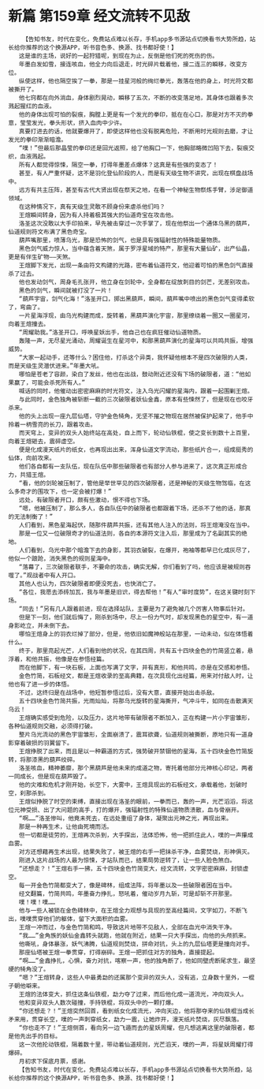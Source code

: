 # 新篇 第159章 经文流转不见敌
        【告知书友，时代在变化，免费站点难以长存，手机app多书源站点切换看书大势所趋，站长给你推荐的这个换源APP，听书音色多、换源、找书都好使！】
       这是谁的主场，说好的一起狩猎呢，到现在为止，反倒是他们死的死伤的伤。
       年墨白发如雪，接连咳血，他全力向后退走，时光碎片载着他，接二连三的瞬移，改变方位。
       纵使这样，他也隔空挨了一拳，那是一挂星河般的绚烂拳光，轰落在他的身上，时光符文都被撕开了。
       他七窍都在向外淌血，身体剧烈晃动，瞬移了五次，不断的改变落足地，其身体也跟着多次溅起猩红的血液。
       他的身体出现可怕的裂痕，胸膛上更是有一个发光的拳印，抵在在心口，那是对方不灭的拳意，莹莹发光，拳头形状，挤入血肉中少许。
       真要打进去的话，他就要爆开了，即使这样他也没有脱离危险，不断用时光规则去磨，才让发光的拳印渐渐暗澹。
       “噗！”但最后那晶莹的拳印还是回光返照，给了他胸口一下，他胸部略微凹陷下去，裂痕交织，血液溅起。
       所有人都觉得惊悚，隔空一拳，打得年墨差点爆体？这真是有些强的变态了！
       甚至，有人严重怀疑，这不是羽化登仙阶段的人，而是有天级生物不讲究，出现在棋盘战场中。
       远方有共主压阵，甚至有古代大贤出现在祭天之地，在看一个神秘生物祭炼手臂，涉足御道领域。
       在这种情况下，真有天级生灵敢不顾身份来虐杀他们吗？
       王煊瞬间转身，因为有人持着极其强大的仙道奇宝在攻击他。
       洛圣这次没敢以大手印拍来，早先被击穿过一次手掌了，现在他祭出一个通体乌黑的葫芦，仙道规则符文布满了黑色奇宝。
       葫芦嘴那里，喷薄乌光，那是恐怖的剑气，也是具有强辐射性的特殊能量物质。
       黑色剑气威力惊人，当中蕴含着天煞，属于罗浮星域的特产，那里有大量仙矿，出产仙晶，更是有伴生矿物——天煞。
       王煊脚下发光，出现一条由符文构建的光路，密布着仙道符文，他迎着可怕的黑色剑气直接杀了过去。
       他也发动剑气，周身毛孔张开，他立身在剑轮中，全身都在绽放刺目的剑芒，无差别攻击。
       黑色的剑气，瞬间就被打没了一片！
       “葫芦宇宙，剑气化海！”洛圣开口，掷出黑葫芦，瞬间，葫芦嘴中喷出的黑色剑气变得柔软了，弯曲了。
       一片星海浮现，由乌光构建而成，旋转着，黑葫芦演化宇宙，那里缭绕着一圈又一圈星河，向着王煊撞去。
       “周耀助我。”洛圣开口，呼唤星妖出手，他自己也在疯狂催动仙道物质。
       轰隆一声，无尽星光涌动，周耀诞生在星河中，和那黑葫芦演化的星海可以共鸣共振，增强威势。
       “大家一起动手，还等什么？困住他，打杀这个异类，我怀疑他根本不是四次破限的人类，而是天级生灵潜伏进来。”年墨大吼。
       哪怕是苍老了容颜，染白了发丝，他也在出战，鼓动附近还没有下场的破限者，道：“他如果赢了，可能会杀死所有人。”
       喊话的同时，他催动出密密麻麻的时光符文，注入乌光闪耀的星海内，跟着一起围剿王煊。
       与此同时，金色独角被斩断一截的三次破限者妖仙金鑫，原本有些悚然了，但是现在也咬牙杀来。
       他的头上出现一座九层仙塔，守护金色犄角，无坚不摧之物现在居然被保护起来了，他手中拎着一柄雪亮的长刀，跟着攻击。
       而天穹上，变异的双头人始终站在高处，自上而下，轮动仙铁棍，使之变长到数十上百里，向着王煊砸去，震碎虚空。
       便是化成漫天纸片的纸女，也再现出出来，浑身仙道文字流动，那些纸片合一，组成挺秀的仙体，向前攻来。
       他们各自都有一支队伍，现在队伍中那些破限者也有部分人参与进来了，这次真正形成合力，共猎王煊。
       “看，他的剑轮被压制了，管他是举世罕见的四次破限者，还是神秘的天级生物驾临，在这么多奇才的围攻下，也一定会被打爆！”
       远处，有破限者开口，颇有些激动，恨不得也下场。
       “嗯，他被压制了，那么多人，各自队伍中的破限者也都跟着下场，还杀不了他的话，那真的无法制衡了！”
       人们看到，黑色星海起伏，随那件葫芦共振，还有其他人注入的法则，将王煊淹没在当中。
       那是一位又一位破限奇才的仙道法则，各自的本源符文注入后，那里成为了名副其实的绝地。
       人们看到，乌光中那个暗澹下去的身影，其羽衣破裂，在爆开，袍袖等都早已化成灰尽了，他似一个踉跄，消失黑色的规则星海中。
       “落幕了，三次破限者联手，不要命的攻击，确实无解，你们看到了吗，他应该是被规则吞噬了。”观战者中有人开口。
       其他人也认为，四次破限者即便没死去，也快消亡了。
       “各位，我愿去添砖加瓦，我与年墨是旧识，得去帮他！”有人“审时度势”，在这关键时刻下场。
       “同去！”另有几人跟着前进，现在选择站队，主要是为了避免被几个厉害人物事后针对。
       但是下一刻，他们就后悔了，刚杀到场中，尽上一份力气时，却发现黑色的星空中，有一道身影屹立，并未倒下去。
       哪怕王煊身上的羽衣烂掉了部分，但是，他依旧如魔神般站在那里，一动未动，似在体悟着什么。
       终于，那里亮起光芒，人们看到他的状况，在其四周，共有五十四块金色的竹简竖立着，悬浮着，和他共振，他像是在参悟经篇。
       而在他脚下，有一块石板，上面也写满了文字，并有真形，和他共鸣，亦是在交感和参悟。
       金色竹简，石板经文，都是王煊收录的至高典籍，在次具现化出经篇，用来对付敌人时，让他也有了进一步的体悟。
       不过，这终归是在战场中，他短暂参悟过后，没有大意，直接开始出击杀敌。
       五十四块金色竹简共振，光雨灿灿，将那乌光旋转的星海撕开，气冲斗牛，如同在击散满天乌云！
       王煊确实感受到危险，以及压力，这片地带有破限者不断加入，正在构建一片小宇宙雏形，各种仙道规则交融，必须得打破。
       整片乌光流动的黑色宇宙雏形，全面崩溃了，震耳欲聋，仙道规则被撕断，原地只有一道身影穿着破损的羽翼留下。
       王煊挣脱了出来，而且是以一种霸道的方式，强势破开禁锢他的星海，五十四块金色竹简旋转，将那漆黑的葫芦绞碎。
       洛圣咳血，精神萎靡，那个黑葫芦是他未来的成道之物，寄托着他部分元神核心印记，两者一同成长，但是现在葫芦毁了。
       他的灾难和危机才刚开始，长空下，大雾中，王煊具现出的石板经文，承载着他，划破时空，刹那杀到。
       王煊似挣脱了时空的束缚，直接出现在洛圣的眼前，一拳而已，轰的一声，光芒滔滔，将这位元神受损、出了大问题的高手，打的爆开，强辐射性的特殊仙道物质溃散，血与骨崩开。
       “啊……”洛圣惨叫，他竟未死去，在远处重组了身体，凝聚出元神之光，再现出来。
       那是一种再生术，让他由死境而活。
       但一切都是徒劳的，王煊再次杀到，大手探出，法体恐怖，他一把抓住此人，噗的一声攥成血雾。
       对方还想藉再生术出现，结果失败了，被王煊的右手一把抹杀干净，血雾焚烧，形神俱灭。
       刚进入这片战场的人最为惊悚，才站队而已，结果局势逆转了，让一些人脸色煞白。
       “还想走？！”王煊右手一拂，五十四块金色竹简变大，经文流转，文字密密麻麻，封锁虚空。
       每一开金色竹简都变大了，像是碑林，组成法阵，将年墨以及一些破限者困在当中。
       经文翻篇，竹简共鸣，年墨奋力挣扎，怒吼着，催动岁月九斩，可是却斩不开那里。
       噗！噗！噗……
       他与一些人被锁在金色碑林中，在王煊全力观想与具现的至高经篇间，文字如刀，不断飞出，噗噗贯穿他们的躯体，留下大面积的血雾。
       王煊一冲而过，与金色竹简和鸣，导致这片地带不见敌人，全部在血光中消失干净。
       “我……”金角族的妖仙金鑫转头就跑，他就在附近，结果一只大手探出，向他的头颅抓来。
       他嘶吼，身体暴涨，妖气沸腾，仙道规则焚烧，拼命对抗，头上的九层仙塔更是撞向对手。
       那座仙塔被王煊一拳贯穿，打得崩碎。王煊一把抓住对方的独角，直接提起。
       “啊……”金鑫挣扎，心惧，奋力对抗，喀察一声，他的独角断了，他如同壁虎断尾求生，最坚硬的犄角没了。
       “嗯？”王煊转身，这些人中最勇勐的还属那个变异的双头人，没有逃，立身数十里外，一棍子朝他噼来。
       王煊的法体变大，抓住这条仙铁棍，勐力夺了过来，而后他化成一道流光，冲向双头人。
       他和变异双头人数次碰撞，手持铁棍，将双头中的一颗打爆。
       “你还想走？！”王煊突然回首，看到纸女化成流光，冲向天边，他将那夺来的仙铁棍当成长矛来用，贯穿长空，噗的一声刺穿纸女，勐力一震，让她炸开，漫天纸片焚烧，灰尽飘落。
       “你也走不了！”王煊侧首，看向另一边飞遁而去的星妖周耀，但凡想逃离这里的破限者，都是他先出手的目标。
       这一次他抡动铁棍，隔着数十里，带动着仙道规则，光芒滔天，噗的一声，将星妖周耀打得爆碎。
       月初求下保底月票，感谢。
       【告知书友，时代在变化，免费站点难以长存，手机app多书源站点切换看书大势所趋，站长给你推荐的这个换源APP，听书音色多、换源、找书都好使！】